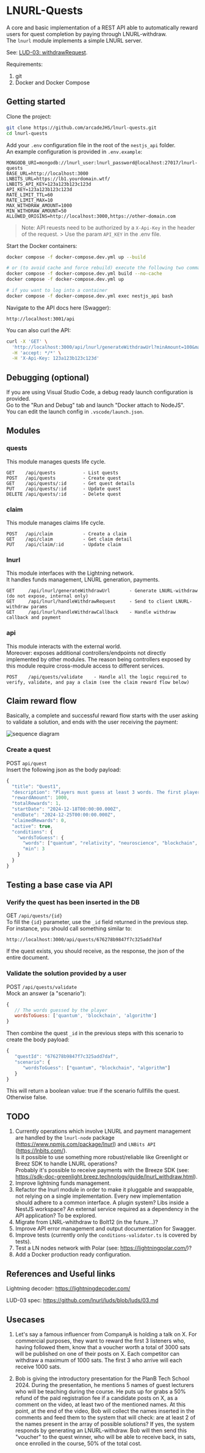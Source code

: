 # LNURL-Quests

A core and basic implementation of a REST API able to automatically reward users for quest completion by paying through LNURL-withdraw.  
The ```lnurl``` module implements a simple LNURL server.

See: [LUD-03: withdrawRequest](https://github.com/lnurl/luds/blob/luds/03.md).

Requirements:
1. git
2. Docker and Docker Compose

## Getting started

Clone the project:
```bash
git clone https://github.com/arcadeJHS/lnurl-quests.git
cd lnurl-quests
```

Add your ```.env``` configuration file in the root of the ```nestjs_api``` folder.  
An example configuration is provided in ```.env.example```:
```
MONGODB_URI=mongodb://lnurl_user:lnurl_password@localhost:27017/lnurl-quests
BASE_URL=http://localhost:3000
LNBITS_URL=https://lb1.yourdomain.wtf/
LNBITS_API_KEY=123a123b123c123d
API_KEY=123a123b123c123d
RATE_LIMIT_TTL=60
RATE_LIMIT_MAX=10
MAX_WITHDRAW_AMOUNT=1000
MIN_WITHDRAW_AMOUNT=50
ALLOWED_ORIGINS=http://localhost:3000,https://other-domain.com
```

> Note: API reuests need to be authorized by a ```X-Api-Key``` in the header of the request.   > Use the param ```API_KEY``` in the .env file.

Start the Docker containers:

```bash
docker compose -f docker-compose.dev.yml up --build

# or (to avoid cache and force rebuild) execute the following two commands 
docker compose -f docker-compose.dev.yml build --no-cache
docker compose -f docker-compose.dev.yml up

# if you want to log into a container
docker compose -f docker-compose.dev.yml exec nestjs_api bash
```

Navigate to the API docs here (Swagger): 
``` 
http://localhost:3001/api
``` 

You can also curl the API:
```bash
curl -X 'GET' \
  'http://localhost:3000/api/lnurl/generateWithdrawUrl?minAmount=100&maxAmount=500&defaultDescription=test' \
  -H 'accept: */*' \
  -H 'X-Api-Key: 123a123b123c123d'
``` 

## Debugging (optional)
If you are using Visual Studio Code, a debug ready launch configuration is provided.  
Go to the "Run and Debug" tab and launch "Docker attach to NodeJS".  
You can edit the launch config in ```.vscode/launch.json```. 

## Modules

### quests
This module manages quests life cycle.
```
GET    /api/quests          - List quests
POST   /api/quests          - Create quest
GET    /api/quests/:id      - Get quest details
PUT    /api/quests/:id      - Update quest
DELETE /api/quests/:id      - Delete quest
```

### claim
This module manages claims life cycle.
```
POST   /api/claim           - Create a claim
GET    /api/claim           - Get claim detail
PUT    /api/claim/:id       - Update claim
```

### lnurl
This module interfaces with the Lightning network.  
It handles funds management, LNURL generation, payments.  
```
GET     /api/lnurl/generateWithdrawUrl       - Generate LNURL-withdraw (do not expose, internal only)
GET     /api/lnurl/handleWithdrawRequest     - Send to client LNURL-withdraw params
GET     /api/lnurl/handleWithdrawCallback    - Handle withdraw callback and payment
```

### api
This module interacts with the external world.  
Moreover: exposes additional controllers/endpoints not directly implemented by other modules. The reason being controllers exposed by this module require cross-module access to different services.
```
POST    /api/quests/validate    - Handle all the logic required to verify, validate, and pay a claim (see the claim reward flow below)
```

## Claim reward flow
Basically, a complete and successful reward flow starts with the user asking to validate a solution, and ends with the user receiving the payment:

![sequence diagram][1]

### Create a quest
POST ```api/quest```  
Insert the following json as the body payload:
```javascript
{
  "title": "Quest1",
  "description": "Players must guess at least 3 words. The first player to submit a correct answer wins 1000 sats.",
  "rewardAmount": 1000,
  "totalRewards": 1,
  "startDate": "2024-12-18T00:00:00.000Z",
  "endDate": "2024-12-25T00:00:00.000Z",
  "claimedRewards": 0,
  "active": true,
  "conditions": {
    "wordsToGuess": {
      "words": ["quantum", "relativity", "neuroscience", "blockchain", "algorithm"],
      "min": 3
    }
  }
}
``` 

## Testing a base case via API

### Verify the quest has been inserted in the DB
GET ```/api/quests/{id}```  
To fill the ```{id}``` parameter, use the ```_id``` field returned in the previous step.  
For instance, you should call something similar to:
```
http://localhost:3000/api/quests/676278b9847f7c325add7daf
```
If the quest exists, you should receive, as the response, the json of the entire document.

### Validate the solution provided by a user
POST ```/api/quests/validate```  
Mock an answer (a "scenario"):
```javascript
{
   // The words guessed by the player
   wordsToGuess: ['quantum', 'blockchain', 'algorithm']
}
```  
Then combine the quest ```_id``` in the previous steps with this scenario to create the body payload:
```javascript
{
   "questId": "676278b9847f7c325add7daf",
   "scenario": {
      "wordsToGuess": ["quantum", "blockchain", "algorithm"]
   }
}
```  
This will return a boolean value: true if the scenario fullfills the quest. Otherwise false.

## TODO
1. Currently operations which involve LNURL and payment management are handled by the  ```lnurl-node``` package (https://www.npmjs.com/package/lnurl) and ```LNBits API``` (https://lnbits.com/).  
   Is it possible to use something more robust/reliable like Greenlight or Breez SDK to handle LNURL operations?  
   Probably it's possible to receive payments with the Breeze SDK (see: https://sdk-doc-greenlight.breez.technology/guide/lnurl_withdraw.html).
2. Improve lightning funds management.
3. Refactor the lnurl module in order to make it pluggable and swappable, not relying on a single implementation. Every new implementation should adhere to a common interface. A plugin system? Libs inside a NestJS workspace? An external service required as a dependency in the API application? To be explored.
4. Migrate from LNRL-whithdraw to Bolt12 (in the future...)?
5. Improve API error management and output documentation for Swagger.
6. Improve tests (currently only the ```conditions-validator.ts``` is covered by tests).
7. Test a LN nodes network with Polar (see: https://lightningpolar.com/)?
8. Add a Docker production ready configuration.

## References and Useful links
Lightning decoder: https://lightningdecoder.com/

LUD-03 spec: https://github.com/lnurl/luds/blob/luds/03.md

## Usecases
1. Let's say a famous influencer from CompanyA is holding a talk on X.
For commercial purposes, they want to reward the first 3 listeners who, having followed them, know that a voucher worth a total of 3000 sats will be published on one of their posts on X.
Each competitor can withdraw a maximum of 1000 sats.
The first 3 who arrive will each receive 1000 sats.

2. Bob is giving the introductory presentation for the PlanB Tech School 2024.
During the presentation, he mentions 5 names of guest lecturers who will be teaching during the course.
He puts up for grabs a 50% refund of the paid registration fee if a candidate posts on X, as a comment on the video, at least two of the mentioned names.
At this point, at the end of the video, Bob will collect the names inserted in the comments and feed them to the system that will check: are at least 2 of the names present in the array of possible solutions?
If yes, the system responds by generating an LNURL-withdraw.
Bob will then send this "voucher" to the quest winner, who will be able to receive back, in sats, once enrolled in the course, 50% of the total cost.

[1]: https://github.com/arcadeJHS/lnurl-quests/blob/main/assets/sequence_diagram_success.jpg